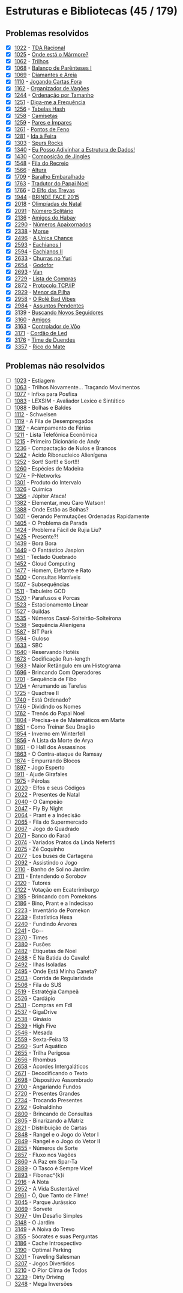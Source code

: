 # Estruturas e Bibliotecas (45 / 179)



## Problemas resolvidos

- [x]  [1022](https://www.beecrowd.com.br/judge/pt/problems/view/1022) - [TDA Racional](https://github.com/potigol/beecrowd/blob/master/src/1000/1022.poti)
- [x]  [1025](https://www.beecrowd.com.br/judge/pt/problems/view/1025) - [Onde está o Mármore?](https://github.com/potigol/beecrowd/blob/master/src/1000/1025.poti)
- [x]  [1062](https://www.beecrowd.com.br/judge/pt/problems/view/1062) - [Trilhos](https://github.com/potigol/beecrowd/blob/master/src/1000/1062.poti)
- [x]  [1068](https://www.beecrowd.com.br/judge/pt/problems/view/1068) - [Balanço de Parênteses I](https://github.com/potigol/beecrowd/blob/master/src/1000/1068.poti)
- [x]  [1069](https://www.beecrowd.com.br/judge/pt/problems/view/1069) - [Diamantes e Areia](https://github.com/potigol/beecrowd/blob/master/src/1000/1069.poti)
- [x]  [1110](https://www.beecrowd.com.br/judge/pt/problems/view/1110) - [Jogando Cartas Fora](https://github.com/potigol/beecrowd/blob/master/src/1100/1110.poti)
- [x]  [1162](https://www.beecrowd.com.br/judge/pt/problems/view/1162) - [Organizador de Vagões](https://github.com/potigol/beecrowd/blob/master/src/1100/1162.poti)
- [x]  [1244](https://www.beecrowd.com.br/judge/pt/problems/view/1244) - [Ordenação por Tamanho](https://github.com/potigol/beecrowd/blob/master/src/1200/1244.poti)
- [x]  [1251](https://www.beecrowd.com.br/judge/pt/problems/view/1251) - [Diga-me a Frequência](https://github.com/potigol/beecrowd/blob/master/src/1200/1251.poti)
- [x]  [1256](https://www.beecrowd.com.br/judge/pt/problems/view/1256) - [Tabelas Hash](https://github.com/potigol/beecrowd/blob/master/src/1200/1256.poti)
- [x]  [1258](https://www.beecrowd.com.br/judge/pt/problems/view/1258) - [Camisetas](https://github.com/potigol/beecrowd/blob/master/src/1200/1258.poti)
- [x]  [1259](https://www.beecrowd.com.br/judge/pt/problems/view/1259) - [Pares e Ímpares](https://github.com/potigol/beecrowd/blob/master/src/1200/1259.poti)
- [x]  [1261](https://www.beecrowd.com.br/judge/pt/problems/view/1261) - [Pontos de Feno](https://github.com/potigol/beecrowd/blob/master/src/1200/1261.poti)
- [x]  [1281](https://www.beecrowd.com.br/judge/pt/problems/view/1281) - [Ida à Feira](https://github.com/potigol/beecrowd/blob/master/src/1200/1281.poti)
- [x]  [1303](https://www.beecrowd.com.br/judge/pt/problems/view/1303) - [Spurs Rocks](https://github.com/potigol/beecrowd/blob/master/src/1300/1303.poti)
- [x]  [1340](https://www.beecrowd.com.br/judge/pt/problems/view/1340) - [Eu Posso Adivinhar a Estrutura de Dados!](https://github.com/potigol/beecrowd/blob/master/src/1300/1340.poti)
- [x]  [1430](https://www.beecrowd.com.br/judge/pt/problems/view/1430) - [Composição de Jingles](https://github.com/potigol/beecrowd/blob/master/src/1400/1430.poti)
- [x]  [1548](https://www.beecrowd.com.br/judge/pt/problems/view/1548) - [Fila do Recreio](https://github.com/potigol/beecrowd/blob/master/src/1500/1548.poti)
- [x]  [1566](https://www.beecrowd.com.br/judge/pt/problems/view/1566) - [Altura](https://github.com/potigol/beecrowd/blob/master/src/1500/1566.poti)
- [x]  [1709](https://www.beecrowd.com.br/judge/pt/problems/view/1709) - [Baralho Embaralhado](https://github.com/potigol/beecrowd/blob/master/src/1700/1709.poti)
- [x]  [1763](https://www.beecrowd.com.br/judge/pt/problems/view/1763) - [Tradutor do Papai Noel](https://github.com/potigol/beecrowd/blob/master/src/1700/1763.poti)
- [x]  [1766](https://www.beecrowd.com.br/judge/pt/problems/view/1766) - [O Elfo das Trevas](https://github.com/potigol/beecrowd/blob/master/src/1700/1766.poti)
- [x]  [1944](https://www.beecrowd.com.br/judge/pt/problems/view/1944) - [BRINDE FACE 2015](https://github.com/potigol/beecrowd/blob/master/src/1900/1944.poti)
- [x]  [2018](https://www.beecrowd.com.br/judge/pt/problems/view/2018) - [Olimpíadas de Natal](https://github.com/potigol/beecrowd/blob/master/src/2000/2018.poti)
- [x]  [2091](https://www.beecrowd.com.br/judge/pt/problems/view/2091) - [Número Solitário](https://github.com/potigol/beecrowd/blob/master/src/2000/2091.poti)
- [x]  [2136](https://www.beecrowd.com.br/judge/pt/problems/view/2136) - [Amigos do Habay](https://github.com/potigol/beecrowd/blob/master/src/2100/2136.poti)
- [x]  [2290](https://www.beecrowd.com.br/judge/pt/problems/view/2290) - [Números Apaixornados](https://github.com/potigol/beecrowd/blob/master/src/2200/2290.poti)
- [x]  [2338](https://www.beecrowd.com.br/judge/pt/problems/view/2338) - [Morse](https://github.com/potigol/beecrowd/blob/master/src/2300/2338.poti)
- [x]  [2496](https://www.beecrowd.com.br/judge/pt/problems/view/2496) - [A Única Chance](https://github.com/potigol/beecrowd/blob/master/src/2400/2496.poti)
- [x]  [2593](https://www.beecrowd.com.br/judge/pt/problems/view/2593) - [Eachianos I](https://github.com/potigol/beecrowd/blob/master/src/2500/2593.poti)
- [x]  [2594](https://www.beecrowd.com.br/judge/pt/problems/view/2594) - [Eachianos II](https://github.com/potigol/beecrowd/blob/master/src/2500/2594.poti)
- [x]  [2633](https://www.beecrowd.com.br/judge/pt/problems/view/2633) - [Churras no Yuri](https://github.com/potigol/beecrowd/blob/master/src/2600/2633.poti)
- [x]  [2654](https://www.beecrowd.com.br/judge/pt/problems/view/2654) - [Godofor](https://github.com/potigol/beecrowd/blob/master/src/2600/2654.poti)
- [x]  [2693](https://www.beecrowd.com.br/judge/pt/problems/view/2693) - [Van](https://github.com/potigol/beecrowd/blob/master/src/2600/2693.poti)
- [x]  [2729](https://www.beecrowd.com.br/judge/pt/problems/view/2729) - [Lista de Compras](https://github.com/potigol/beecrowd/blob/master/src/2700/2729.poti)
- [x]  [2872](https://www.beecrowd.com.br/judge/pt/problems/view/2872) - [Protocolo TCP/IP](https://github.com/potigol/beecrowd/blob/master/src/2800/2872.poti)
- [x]  [2929](https://www.beecrowd.com.br/judge/pt/problems/view/2929) - [Menor da Pilha](https://github.com/potigol/beecrowd/blob/master/src/2900/2929.poti)
- [x]  [2958](https://www.beecrowd.com.br/judge/pt/problems/view/2958) - [O Rolê Bad Vibes](https://github.com/potigol/beecrowd/blob/master/src/2900/2958.poti)
- [x]  [2984](https://www.beecrowd.com.br/judge/pt/problems/view/2984) - [Assuntos Pendentes](https://github.com/potigol/beecrowd/blob/master/src/2900/2984.poti)
- [x]  [3139](https://www.beecrowd.com.br/judge/pt/problems/view/3139) - [Buscando Novos Seguidores](https://github.com/potigol/beecrowd/blob/master/src/3100/3139.poti)
- [x]  [3160](https://www.beecrowd.com.br/judge/pt/problems/view/3160) - [Amigos](https://github.com/potigol/beecrowd/blob/master/src/3100/3160.poti)
- [x]  [3163](https://www.beecrowd.com.br/judge/pt/problems/view/3163) - [Controlador de Vôo](https://github.com/potigol/beecrowd/blob/master/src/3100/3163.poti)
- [x]  [3171](https://www.beecrowd.com.br/judge/pt/problems/view/3171) - [Cordão de Led](https://github.com/potigol/beecrowd/blob/master/src/3100/3171.poti)
- [x]  [3176](https://www.beecrowd.com.br/judge/pt/problems/view/3176) - [Time de Duendes](https://github.com/potigol/beecrowd/blob/master/src/3100/3176.poti)
- [x]  [3357](https://www.beecrowd.com.br/judge/pt/problems/view/3357) - [Rico do Mate](https://github.com/potigol/beecrowd/blob/master/src/3300/3357.poti)

## Problemas não resolvidos

- [ ]  [1023](https://www.beecrowd.com.br/judge/pt/problems/view/1023) - Estiagem
- [ ]  [1063](https://www.beecrowd.com.br/judge/pt/problems/view/1063) - Trilhos Novamente... Traçando Movimentos
- [ ]  [1077](https://www.beecrowd.com.br/judge/pt/problems/view/1077) - Infixa para Posfixa
- [ ]  [1083](https://www.beecrowd.com.br/judge/pt/problems/view/1083) - LEXSIM - Avaliador Lexico e Sintático
- [ ]  [1088](https://www.beecrowd.com.br/judge/pt/problems/view/1088) - Bolhas e Baldes
- [ ]  [1112](https://www.beecrowd.com.br/judge/pt/problems/view/1112) - Schweisen
- [ ]  [1119](https://www.beecrowd.com.br/judge/pt/problems/view/1119) - A Fila de Desempregados
- [ ]  [1167](https://www.beecrowd.com.br/judge/pt/problems/view/1167) - Acampamento de Férias
- [ ]  [1211](https://www.beecrowd.com.br/judge/pt/problems/view/1211) - Lista Telefônica Econômica
- [ ]  [1215](https://www.beecrowd.com.br/judge/pt/problems/view/1215) - Primeiro Dicionário de Andy
- [ ]  [1236](https://www.beecrowd.com.br/judge/pt/problems/view/1236) - Compactação de Nulos e Brancos
- [ ]  [1242](https://www.beecrowd.com.br/judge/pt/problems/view/1242) - Ácido Ribonucleico Alienígena
- [ ]  [1252](https://www.beecrowd.com.br/judge/pt/problems/view/1252) - Sort! Sort!! e Sort!!!
- [ ]  [1260](https://www.beecrowd.com.br/judge/pt/problems/view/1260) - Espécies de Madeira
- [ ]  [1274](https://www.beecrowd.com.br/judge/pt/problems/view/1274) - P-Networks
- [ ]  [1301](https://www.beecrowd.com.br/judge/pt/problems/view/1301) - Produto do Intervalo
- [ ]  [1326](https://www.beecrowd.com.br/judge/pt/problems/view/1326) - Química
- [ ]  [1356](https://www.beecrowd.com.br/judge/pt/problems/view/1356) - Júpiter Ataca!
- [ ]  [1382](https://www.beecrowd.com.br/judge/pt/problems/view/1382) - Elementar, meu Caro Watson!
- [ ]  [1388](https://www.beecrowd.com.br/judge/pt/problems/view/1388) - Onde Estão as Bolhas?
- [ ]  [1401](https://www.beecrowd.com.br/judge/pt/problems/view/1401) - Gerando Permutações Ordenadas Rapidamente
- [ ]  [1405](https://www.beecrowd.com.br/judge/pt/problems/view/1405) - O Problema da Parada
- [ ]  [1424](https://www.beecrowd.com.br/judge/pt/problems/view/1424) - Problema Fácil de Rujia Liu?
- [ ]  [1425](https://www.beecrowd.com.br/judge/pt/problems/view/1425) - Presente?!
- [ ]  [1439](https://www.beecrowd.com.br/judge/pt/problems/view/1439) - Bora Bora
- [ ]  [1449](https://www.beecrowd.com.br/judge/pt/problems/view/1449) - O Fantástico Jaspion
- [ ]  [1451](https://www.beecrowd.com.br/judge/pt/problems/view/1451) - Teclado Quebrado
- [ ]  [1452](https://www.beecrowd.com.br/judge/pt/problems/view/1452) - Gloud Computing
- [ ]  [1477](https://www.beecrowd.com.br/judge/pt/problems/view/1477) - Homem, Elefante e Rato
- [ ]  [1500](https://www.beecrowd.com.br/judge/pt/problems/view/1500) - Consultas Horríveis
- [ ]  [1507](https://www.beecrowd.com.br/judge/pt/problems/view/1507) - Subsequências
- [ ]  [1511](https://www.beecrowd.com.br/judge/pt/problems/view/1511) - Tabuleiro GCD
- [ ]  [1520](https://www.beecrowd.com.br/judge/pt/problems/view/1520) - Parafusos e Porcas
- [ ]  [1523](https://www.beecrowd.com.br/judge/pt/problems/view/1523) - Estacionamento Linear
- [ ]  [1527](https://www.beecrowd.com.br/judge/pt/problems/view/1527) - Guildas
- [ ]  [1535](https://www.beecrowd.com.br/judge/pt/problems/view/1535) - Números Casal-Solteirão-Solteirona
- [ ]  [1538](https://www.beecrowd.com.br/judge/pt/problems/view/1538) - Sequência Alienígena
- [ ]  [1587](https://www.beecrowd.com.br/judge/pt/problems/view/1587) - BIT Park
- [ ]  [1594](https://www.beecrowd.com.br/judge/pt/problems/view/1594) - Guloso
- [ ]  [1633](https://www.beecrowd.com.br/judge/pt/problems/view/1633) - SBC
- [ ]  [1640](https://www.beecrowd.com.br/judge/pt/problems/view/1640) - Reservando Hotéis
- [ ]  [1673](https://www.beecrowd.com.br/judge/pt/problems/view/1673) - Codificação Run-length
- [ ]  [1683](https://www.beecrowd.com.br/judge/pt/problems/view/1683) - Maior Retângulo em um Histograma
- [ ]  [1696](https://www.beecrowd.com.br/judge/pt/problems/view/1696) - Brincando Com Operadores
- [ ]  [1701](https://www.beecrowd.com.br/judge/pt/problems/view/1701) - Sequência de Fibo
- [ ]  [1704](https://www.beecrowd.com.br/judge/pt/problems/view/1704) - Arrumando as Tarefas
- [ ]  [1725](https://www.beecrowd.com.br/judge/pt/problems/view/1725) - Quadtree II
- [ ]  [1740](https://www.beecrowd.com.br/judge/pt/problems/view/1740) - Está Ordenado?
- [ ]  [1746](https://www.beecrowd.com.br/judge/pt/problems/view/1746) - Dividindo os Nomes
- [ ]  [1762](https://www.beecrowd.com.br/judge/pt/problems/view/1762) - Trenós do Papai Noel
- [ ]  [1804](https://www.beecrowd.com.br/judge/pt/problems/view/1804) - Precisa-se de Matemáticos em Marte
- [ ]  [1851](https://www.beecrowd.com.br/judge/pt/problems/view/1851) - Como Treinar Seu Dragão
- [ ]  [1854](https://www.beecrowd.com.br/judge/pt/problems/view/1854) - Inverno em Winterfell
- [ ]  [1856](https://www.beecrowd.com.br/judge/pt/problems/view/1856) - A Lista da Morte de Arya
- [ ]  [1861](https://www.beecrowd.com.br/judge/pt/problems/view/1861) - O Hall dos Assassinos
- [ ]  [1863](https://www.beecrowd.com.br/judge/pt/problems/view/1863) - O Contra-ataque de Ramsay
- [ ]  [1874](https://www.beecrowd.com.br/judge/pt/problems/view/1874) - Empurrando Blocos
- [ ]  [1897](https://www.beecrowd.com.br/judge/pt/problems/view/1897) - Jogo Esperto
- [ ]  [1911](https://www.beecrowd.com.br/judge/pt/problems/view/1911) - Ajude Girafales
- [ ]  [1975](https://www.beecrowd.com.br/judge/pt/problems/view/1975) - Pérolas
- [ ]  [2020](https://www.beecrowd.com.br/judge/pt/problems/view/2020) - Elfos e seus Códigos
- [ ]  [2022](https://www.beecrowd.com.br/judge/pt/problems/view/2022) - Presentes de Natal
- [ ]  [2040](https://www.beecrowd.com.br/judge/pt/problems/view/2040) - O Campeão
- [ ]  [2047](https://www.beecrowd.com.br/judge/pt/problems/view/2047) - Fly By Night
- [ ]  [2064](https://www.beecrowd.com.br/judge/pt/problems/view/2064) - Prant e a Indecisão
- [ ]  [2065](https://www.beecrowd.com.br/judge/pt/problems/view/2065) - Fila do Supermercado
- [ ]  [2067](https://www.beecrowd.com.br/judge/pt/problems/view/2067) - Jogo do Quadrado
- [ ]  [2071](https://www.beecrowd.com.br/judge/pt/problems/view/2071) - Banco do Faraó
- [ ]  [2074](https://www.beecrowd.com.br/judge/pt/problems/view/2074) - Variados Pratos da Linda Nefertiti
- [ ]  [2075](https://www.beecrowd.com.br/judge/pt/problems/view/2075) - Zé Coquinho
- [ ]  [2077](https://www.beecrowd.com.br/judge/pt/problems/view/2077) - Los buses de Cartagena
- [ ]  [2092](https://www.beecrowd.com.br/judge/pt/problems/view/2092) - Assistindo o Jogo
- [ ]  [2110](https://www.beecrowd.com.br/judge/pt/problems/view/2110) - Banho de Sol no Jardim
- [ ]  [2111](https://www.beecrowd.com.br/judge/pt/problems/view/2111) - Entendendo o Sorobov
- [ ]  [2120](https://www.beecrowd.com.br/judge/pt/problems/view/2120) - Tutores
- [ ]  [2122](https://www.beecrowd.com.br/judge/pt/problems/view/2122) - Votação em Ecaterimburgo
- [ ]  [2185](https://www.beecrowd.com.br/judge/pt/problems/view/2185) - Brincando com Pomekons
- [ ]  [2186](https://www.beecrowd.com.br/judge/pt/problems/view/2186) - Bino, Prant e a Indecisao
- [ ]  [2223](https://www.beecrowd.com.br/judge/pt/problems/view/2223) - Inventário de Pomekon
- [ ]  [2239](https://www.beecrowd.com.br/judge/pt/problems/view/2239) - Estatística Hexa
- [ ]  [2240](https://www.beecrowd.com.br/judge/pt/problems/view/2240) - Fundindo Árvores
- [ ]  [2241](https://www.beecrowd.com.br/judge/pt/problems/view/2241) - Go--
- [ ]  [2370](https://www.beecrowd.com.br/judge/pt/problems/view/2370) - Times
- [ ]  [2380](https://www.beecrowd.com.br/judge/pt/problems/view/2380) - Fusões
- [ ]  [2482](https://www.beecrowd.com.br/judge/pt/problems/view/2482) - Etiquetas de Noel
- [ ]  [2488](https://www.beecrowd.com.br/judge/pt/problems/view/2488) - É Na Batida do Cavalo!
- [ ]  [2492](https://www.beecrowd.com.br/judge/pt/problems/view/2492) - Ilhas Isoladas
- [ ]  [2495](https://www.beecrowd.com.br/judge/pt/problems/view/2495) - Onde Está Minha Caneta?
- [ ]  [2503](https://www.beecrowd.com.br/judge/pt/problems/view/2503) - Corrida de Regularidade
- [ ]  [2506](https://www.beecrowd.com.br/judge/pt/problems/view/2506) - Fila do SUS
- [ ]  [2519](https://www.beecrowd.com.br/judge/pt/problems/view/2519) - Estratégia Campeã
- [ ]  [2526](https://www.beecrowd.com.br/judge/pt/problems/view/2526) - Cardápio
- [ ]  [2531](https://www.beecrowd.com.br/judge/pt/problems/view/2531) - Compras em FdI
- [ ]  [2537](https://www.beecrowd.com.br/judge/pt/problems/view/2537) - GigaDrive
- [ ]  [2538](https://www.beecrowd.com.br/judge/pt/problems/view/2538) - Ginásio
- [ ]  [2539](https://www.beecrowd.com.br/judge/pt/problems/view/2539) - High Five
- [ ]  [2546](https://www.beecrowd.com.br/judge/pt/problems/view/2546) - Mesada
- [ ]  [2559](https://www.beecrowd.com.br/judge/pt/problems/view/2559) - Sexta-Feira 13
- [ ]  [2560](https://www.beecrowd.com.br/judge/pt/problems/view/2560) - Surf Aquático
- [ ]  [2655](https://www.beecrowd.com.br/judge/pt/problems/view/2655) - Trilha Perigosa
- [ ]  [2656](https://www.beecrowd.com.br/judge/pt/problems/view/2656) - Rhombus
- [ ]  [2658](https://www.beecrowd.com.br/judge/pt/problems/view/2658) - Acordes Intergaláticos
- [ ]  [2671](https://www.beecrowd.com.br/judge/pt/problems/view/2671) - Decodificando o Texto
- [ ]  [2698](https://www.beecrowd.com.br/judge/pt/problems/view/2698) - Dispositivo Assombrado
- [ ]  [2700](https://www.beecrowd.com.br/judge/pt/problems/view/2700) - Angariando Fundos
- [ ]  [2720](https://www.beecrowd.com.br/judge/pt/problems/view/2720) - Presentes Grandes
- [ ]  [2734](https://www.beecrowd.com.br/judge/pt/problems/view/2734) - Trocando Presentes
- [ ]  [2792](https://www.beecrowd.com.br/judge/pt/problems/view/2792) - Golnaldinho
- [ ]  [2800](https://www.beecrowd.com.br/judge/pt/problems/view/2800) - Brincando de Consultas
- [ ]  [2805](https://www.beecrowd.com.br/judge/pt/problems/view/2805) - Binarizando a Matriz
- [ ]  [2821](https://www.beecrowd.com.br/judge/pt/problems/view/2821) - Distribuição de Cartas
- [ ]  [2848](https://www.beecrowd.com.br/judge/pt/problems/view/2848) - Rangel e o Jogo do Vetor I
- [ ]  [2849](https://www.beecrowd.com.br/judge/pt/problems/view/2849) - Rangel e o Jogo do Vetor II
- [ ]  [2855](https://www.beecrowd.com.br/judge/pt/problems/view/2855) - Números de Sorte
- [ ]  [2857](https://www.beecrowd.com.br/judge/pt/problems/view/2857) - Fluxo nos Vagões
- [ ]  [2860](https://www.beecrowd.com.br/judge/pt/problems/view/2860) - A Paz em Spar-Ta
- [ ]  [2889](https://www.beecrowd.com.br/judge/pt/problems/view/2889) - O Tasco é Sempre Vice!
- [ ]  [2893](https://www.beecrowd.com.br/judge/pt/problems/view/2893) - Fibonac^{k}i
- [ ]  [2916](https://www.beecrowd.com.br/judge/pt/problems/view/2916) - A Nota
- [ ]  [2952](https://www.beecrowd.com.br/judge/pt/problems/view/2952) - A Vida Sustentável
- [ ]  [2961](https://www.beecrowd.com.br/judge/pt/problems/view/2961) - Ô, Que Tanto de Filme!
- [ ]  [3045](https://www.beecrowd.com.br/judge/pt/problems/view/3045) - Parque Jurássico
- [ ]  [3069](https://www.beecrowd.com.br/judge/pt/problems/view/3069) - Sorvete
- [ ]  [3097](https://www.beecrowd.com.br/judge/pt/problems/view/3097) - Um Desafio Simples
- [ ]  [3148](https://www.beecrowd.com.br/judge/pt/problems/view/3148) - O Jardim
- [ ]  [3149](https://www.beecrowd.com.br/judge/pt/problems/view/3149) - A Noiva do Trevo
- [ ]  [3155](https://www.beecrowd.com.br/judge/pt/problems/view/3155) - Sócrates e suas Perguntas
- [ ]  [3186](https://www.beecrowd.com.br/judge/pt/problems/view/3186) - Cache Introspectivo
- [ ]  [3190](https://www.beecrowd.com.br/judge/pt/problems/view/3190) - Optimal Parking
- [ ]  [3201](https://www.beecrowd.com.br/judge/pt/problems/view/3201) - Traveling Salesman
- [ ]  [3207](https://www.beecrowd.com.br/judge/pt/problems/view/3207) - Jogos Divertidos
- [ ]  [3210](https://www.beecrowd.com.br/judge/pt/problems/view/3210) - O Pior Clima de Todos
- [ ]  [3239](https://www.beecrowd.com.br/judge/pt/problems/view/3239) - Dirty Driving
- [ ]  [3248](https://www.beecrowd.com.br/judge/pt/problems/view/3248) - Mega Inversões